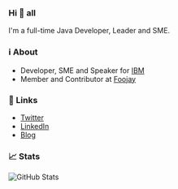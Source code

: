 ### Hi 👋 all

I'm a full-time Java Developer, Leader and SME.

### ℹ️ About
* Developer, SME and Speaker for [IBM](https://www.ibm.com/ph-en)
* Member and Contributor at [Foojay](https://foojay.io/)

### 🔗 Links
* [Twitter](https://twitter.com/ph_tantan)
* [LinkedIn](https://www.linkedin.com/in/rjtmahinay/)
* [Blog](https://blog.rjtmahinay.com/)

### 📈 Stats

![GitHub Stats](https://github-readme-stats.vercel.app/api?username=rjtmahinay&show_icons=true&hide_border=true&hide_rank=true&title_color=blue&icon_color=blue&text_color=blue)
